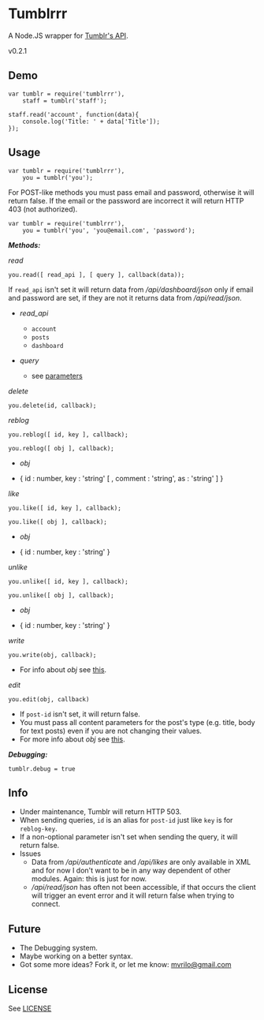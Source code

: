 # Tumblrrr

A Node.JS wrapper for [Tumblr's API].

v0.2.1

Demo
---------
	var tumblr = require('tumblrrr'),
		staff = tumblr('staff');

	staff.read('account', function(data){
		console.log('Title: ' + data['Title']);
	});

Usage
---------

    var tumblr = require('tumblrrr'),
        you = tumblr('you');

For POST-like methods you must pass email and password, otherwise it will return false.
If the email or the password are incorrect it will return HTTP 403 (not authorized).

	var tumblr = require('tumblrrr'),
		you = tumblr('you', 'you@email.com', 'password');

**_Methods:_**

_read_

`you.read([ read_api ], [ query ], callback(data));`

If `read_api` isn't set it will return data from _/api/dashboard/json_ only if email and password are set, if they are not it returns data from _/api/read/json_.

- *read_api*
    - `account`
    - `posts`
    - `dashboard`

- *query*
    - see [parameters]

_delete_

`you.delete(id, callback);`

_reblog_

`you.reblog([ id, key ], callback);`

`you.reblog([ obj ], callback);`

- _obj_

- { id : number, key : 'string' [ , comment : 'string', as : 'string' ] }

_like_

`you.like([ id, key ], callback);`

`you.like([ obj ], callback);`

- _obj_

- { id : number, key : 'string' }

_unlike_

`you.unlike([ id, key ], callback);`

`you.unlike([ obj ], callback);`

- _obj_

- { id : number, key : 'string' }

_write_

`you.write(obj, callback);`

- For info about _obj_ see [this][write].

_edit_

`you.edit(obj, callback)`

- If `post-id` isn't set, it will return false.
- You must pass all content parameters for the post's type (e.g. title, body for text posts) even if you are not changing their values.
- For more info about _obj_ see [this][edit].

**_Debugging:_**

`tumblr.debug = true`

Info
-----

- Under maintenance, Tumblr will return HTTP 503.
- When sending queries, `id` is an alias for `post-id` just like `key` is for `reblog-key`.
- If a non-optional parameter isn't set when sending the query, it will return false.
- Issues
    - Data from _/api/authenticate_ and _/api/likes_ are only available in XML and for now I don't want to be in any way dependent of other modules. Again: this is just for now.
	- _/api/read/json_ has often not been accessible, if that occurs the client will trigger an event error and it will return false when trying to connect.

Future
---------

- The Debugging system.
- Maybe working on a better syntax.
- Got some more ideas? Fork it, or let me know: mvrilo@gmail.com

License
-----------

See [LICENSE]

[parameters]: http://www.tumblr.com/docs/en/api
[Tumblr's API]: http://www.tumblr.com/docs/en/api
[demo]: http://www.github.com/mvrilo/tumblrrr/tree/master/demo/
[write]: http://www.tumblr.com/docs/en/api#api_write
[edit]: http://www.tumblr.com/docs/en/api#editing_posts
[LICENSE]: http://www.github.com/mvrilo/tumblrrr/blob/master/LICENSE
